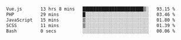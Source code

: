 <!--START_SECTION:waka-->

```txt
Vue.js       13 hrs 8 mins   ███████████████████████▒░   93.15 %
PHP          29 mins         █░░░░░░░░░░░░░░░░░░░░░░░░   03.46 %
JavaScript   15 mins         ▒░░░░░░░░░░░░░░░░░░░░░░░░   01.80 %
SCSS         11 mins         ▒░░░░░░░░░░░░░░░░░░░░░░░░   01.39 %
Bash         0 secs          ░░░░░░░░░░░░░░░░░░░░░░░░░   00.06 %
```

<!--END_SECTION:waka-->
